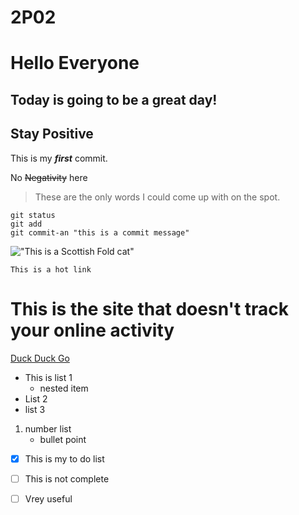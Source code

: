# 2P02
 # Hello Everyone
## Today is going to be a great day!
<h2>Stay Positive</h2>

 This is my ***first*** commit.

 No ~~Negativity~~ here 

 >These are the only words I could come up with on the spot.

 ```
git status
git add
git commit-an "this is a commit message"
 ```

 !["This is a Scottish Fold cat"](https://www.thesprucepets.com/thmb/RzrNf_PmBWUFO5sw64Yhi_kqIlM=/960x0/filters:no_upscale():max_bytes(150000):strip_icc()/twenty20_d4afe7d2-ebe8-4288-a2ef-bcecbb99df88-5a8c4309c064710037e9965e.jpg)
 ```
 This is a hot link
 ```
# This is the site that doesn't track your online activity

 [Duck Duck Go](https://duck.com) 

- This is list 1
    - nested item 
- List 2
- list 3 

1. number list
    - bullet point

- [x] This is my to do list
- [ ] This is not complete
- [ ] Vrey useful




